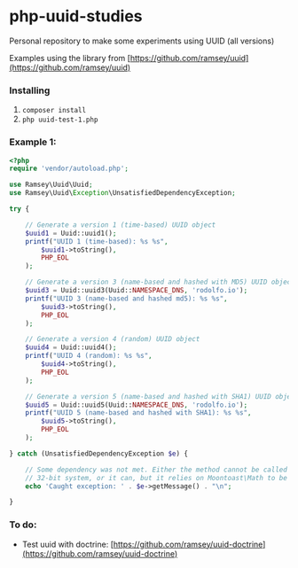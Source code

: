 # php-uuid-studies
Personal repository to make some experiments using UUID (all versions)

Examples using the library from [https://github.com/ramsey/uuid](https://github.com/ramsey/uuid)

### Installing

1. `composer install`
2. `php uuid-test-1.php`

### Example 1:

```php
<?php
require 'vendor/autoload.php';

use Ramsey\Uuid\Uuid;
use Ramsey\Uuid\Exception\UnsatisfiedDependencyException;

try {

    // Generate a version 1 (time-based) UUID object
    $uuid1 = Uuid::uuid1();
    printf("UUID 1 (time-based): %s %s", 
        $uuid1->toString(), 
        PHP_EOL
    ); 

    // Generate a version 3 (name-based and hashed with MD5) UUID object
    $uuid3 = Uuid::uuid3(Uuid::NAMESPACE_DNS, 'rodolfo.io');
    printf("UUID 3 (name-based and hashed md5): %s %s", 
        $uuid3->toString(), 
        PHP_EOL
    ); 

    // Generate a version 4 (random) UUID object
    $uuid4 = Uuid::uuid4();
    printf("UUID 4 (random): %s %s", 
        $uuid4->toString(), 
        PHP_EOL
    );

    // Generate a version 5 (name-based and hashed with SHA1) UUID object
    $uuid5 = Uuid::uuid5(Uuid::NAMESPACE_DNS, 'rodolfo.io');
    printf("UUID 5 (name-based and hashed with SHA1): %s %s", 
        $uuid5->toString(), 
        PHP_EOL
    );

} catch (UnsatisfiedDependencyException $e) {

    // Some dependency was not met. Either the method cannot be called on a
    // 32-bit system, or it can, but it relies on Moontoast\Math to be present.
    echo 'Caught exception: ' . $e->getMessage() . "\n";

}
```


### To do:

- Test uuid with doctrine: [https://github.com/ramsey/uuid-doctrine](https://github.com/ramsey/uuid-doctrine)
